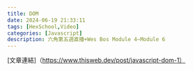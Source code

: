 ```yaml
---
title: DOM
date: 2024-06-19 21:33:11
tags: [HexSchool,Video]
categories: [Javascript]
description: 六角第五週直播+Wes Bos Module 4~Module 6
---
```

[文章連結]（https://www.thisweb.dev/post/javascript-dom-1）

